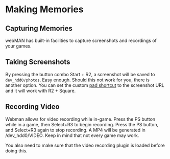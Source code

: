 # Making Memories

## Capturing Memories

webMAN has built-in facilities to capture screenshots and recordings of your games.

## Taking Screenshots

By pressing the button combo Start + R2, a screenshot will be saved to `dev_hdd0/photos`. Easy enough. Should this not work for you, there is another option. You can set the custom [pad shortcut](../customizing/pad-shortcuts.md) to the screenshot URL and it will work with R2 + Square.

## Recording Video

Webman allows for video recording while in-game. Press the PS button while in a game, then Select+R3 to begin recording. Press the PS button, and Select+R3 again to stop recording. A MP4 will be generated in /dev\_hdd0/VIDEO. Keep in mind that not every game may work.

You also need to make sure that the video recording plugin is loaded before doing this.


